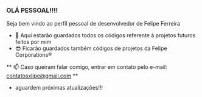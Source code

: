 ### OLÁ PESSOAL!!!!
Seja bem vindo ao perfil pessoal de desenvolvedor de Felipe Ferreira
- 🔭 Aqui estarão guardados todos os códigos referente à projetos futuros feitos por mim
- 😎 Ficarão guardados também códigos de projetos da Felipe Corporations®

** 📫 Caso queiram falar comigo, entrar em contato pelo e-mail: contatosxlipe@gmail.com **

- aguardem próximas atualizações!!!
